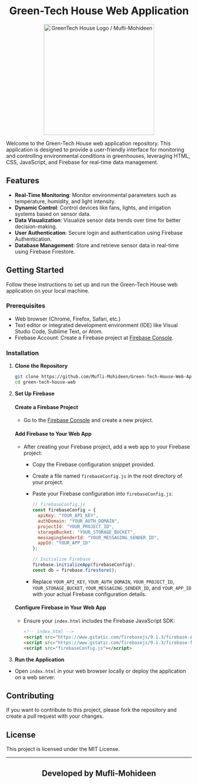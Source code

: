 <div align="center">
  
# Green-Tech House Web Application
</div>

<div align="center">
  <img src="https://drive.google.com/uc?id=1EU4a1zOL0iWSvZKWpr7gRlracR-YOBMK" alt="GreenTech House Logo / Mufli-Mohideen" style="width:300px; height:auto">
</div>

Welcome to the Green-Tech House web application repository. This application is designed to provide a user-friendly interface for monitoring and controlling environmental conditions in greenhouses, leveraging HTML, CSS, JavaScript, and Firebase for real-time data management.

## Features

- **Real-Time Monitoring**: Monitor environmental parameters such as temperature, humidity, and light intensity.
- **Dynamic Control**: Control devices like fans, lights, and irrigation systems based on sensor data.
- **Data Visualization**: Visualize sensor data trends over time for better decision-making.
- **User Authentication**: Secure login and authentication using Firebase Authentication.
- **Database Management**: Store and retrieve sensor data in real-time using Firebase Firestore.

## Getting Started

Follow these instructions to set up and run the Green-Tech House web application on your local machine.

### Prerequisites

- Web browser (Chrome, Firefox, Safari, etc.)
- Text editor or integrated development environment (IDE) like Visual Studio Code, Sublime Text, or Atom.
- Firebase Account: Create a Firebase project at [Firebase Console](https://console.firebase.google.com/).

### Installation

1. **Clone the Repository**
   ```sh
   git clone https://github.com/Mufli-Mohideen/Green-Tech-House-Web-Application.git
   cd green-tech-house-web

2. **Set Up Firebase**

   #### Create a Firebase Project

   - Go to the [Firebase Console](https://console.firebase.google.com/) and create a new project.

   #### Add Firebase to Your Web App

   - After creating your Firebase project, add a web app to your Firebase project:
     - Copy the Firebase configuration snippet provided.
     - Create a file named `firebaseConfig.js` in the root directory of your project.
     - Paste your Firebase configuration into `firebaseConfig.js`:

       ```javascript
       // firebaseConfig.js
       const firebaseConfig = {
         apiKey: "YOUR_API_KEY",
         authDomain: "YOUR_AUTH_DOMAIN",
         projectId: "YOUR_PROJECT_ID",
         storageBucket: "YOUR_STORAGE_BUCKET",
         messagingSenderId: "YOUR_MESSAGING_SENDER_ID",
         appId: "YOUR_APP_ID"
       };

       // Initialize Firebase
       firebase.initializeApp(firebaseConfig);
       const db = firebase.firestore();
       ```

     - Replace `YOUR_API_KEY`, `YOUR_AUTH_DOMAIN`, `YOUR_PROJECT_ID`, `YOUR_STORAGE_BUCKET`, `YOUR_MESSAGING_SENDER_ID`, and `YOUR_APP_ID` with your actual Firebase configuration details.

   #### Configure Firebase in Your Web App

   - Ensure your `index.html` includes the Firebase JavaScript SDK:
   
     ```html
     <!-- index.html -->
     <script src="https://www.gstatic.com/firebasejs/9.1.3/firebase-app.js"></script>
     <script src="https://www.gstatic.com/firebasejs/9.1.3/firebase-firestore.js"></script>
     <script src="firebaseConfig.js"></script>
     ```

3. **Run the Application**

- Open `index.html` in your web browser locally or deploy the application on a web server.

## Contributing

If you want to contribute to this project, please fork the repository and create a pull request with your changes.

## License

This project is licensed under the MIT License.

---

<div align="center">

## Developed by Mufli-Mohideen

</div>
